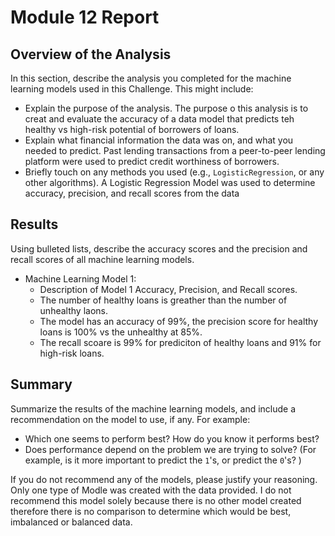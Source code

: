 # Module 12 Report

## Overview of the Analysis

In this section, describe the analysis you completed for the machine learning models used in this Challenge. This might include:

* Explain the purpose of the analysis.
The purpose o this analysis is to creat and evaluate the accuracy of a data model that predicts teh healthy vs high-risk potential of borrowers of loans.
* Explain what financial information the data was on, and what you needed to predict.
Past lending transactions from a peer-to-peer lending platform were used to predict credit worthiness of borrowers.
* Briefly touch on any methods you used (e.g., `LogisticRegression`, or any other algorithms).
A Logistic Regression Model was used to determine accuracy, precision, and recall scores from the data

## Results

Using bulleted lists, describe the accuracy scores and the precision and recall scores of all machine learning models.

* Machine Learning Model 1:
    * Description of Model 1 Accuracy, Precision, and Recall scores.
    * The number of healthy loans is greather than the number of unhealthy laons.
    * The model has an accuracy of 99%, the precision score for healthy loans is 100% vs the unhealthy at 85%.
    * The recall scoare is 99% for prediciton of healthy loans and 91% for high-risk loans.

## Summary

Summarize the results of the machine learning models, and include a recommendation on the model to use, if any. For example:

* Which one seems to perform best? How do you know it performs best?
* Does performance depend on the problem we are trying to solve? (For example, is it more important to predict the `1`'s, or predict the `0`'s? )

If you do not recommend any of the models, please justify your reasoning.
Only one type of Modle was created with the data provided. I do not recommend this model solely because there is no other model created therefore there is no comparison to determine which would be best, imbalanced or balanced data. 
